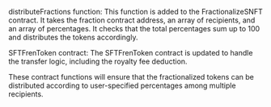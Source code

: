 distributeFractions function: This function is added to the FractionalizeSNFT contract. It takes the fraction contract address, an array of recipients, and an array of percentages. It checks that the total percentages sum up to 100 and distributes the tokens accordingly.

SFTFrenToken contract: The SFTFrenToken contract is updated to handle the transfer logic, including the
 royalty fee deduction.

These contract functions will ensure that the fractionalized tokens can be distributed according to user-specified percentages among multiple recipients.

